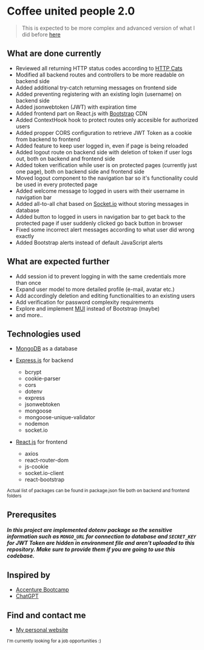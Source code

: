 # Coffee united people 2.0

> This is expected to be more complex and advanced version of what I did before [here](https://github.com/LaSTiqq/coffee-united-people)

## What are done currently

- Reviewed all returning HTTP status codes according to [HTTP Cats](https://http.cat/)
- Modified all backend routes and controllers to be more readable on backend side
- Added additional try-catch returning messages on frontend side
- Added preventing registering with an existing login (username) on backend side
- Added jsonwebtoken (JWT) with expiration time
- Added frontend part on React.js with [Bootstrap](https://getbootstrap.com/) CDN
- Added ContextHook hook to protect routes only accesible for authorized users
- Added propper CORS configuration to retrieve JWT Token as a cookie from backend to frontend
- Added feature to keep user logged in, even if page is being reloaded
- Added logout route on backend side with deletion of token if user logs out, both on backend and frontend side
- Added token verification while user is on protected pages (currently just one page), both on backend side and frontend side
- Moved logout component to the navigation bar so it's functionality could be used in every protected page
- Added welcome message to logged in users with their username in navigation bar
- Added all-to-all chat based on [Socket.io](https://socket.io/) without storing messages in database
- Added button to logged in users in navigation bar to get back to the protected page if user suddenly clicked go back button in browser
- Fixed some incorrect alert messages according to what user did wrong exactly
- Added Bootstrap alerts instead of default JavaScript alerts

## What are expected further

- Add session id to prevent logging in with the same credentials more than once
- Expand user model to more detailed profile (e-mail, avatar etc.)
- Add accordingly deletion and editing functionalities to an existing users
- Add verification for password complexity requirements
- Explore and implement [MUI](https://mui.com/) instead of Bootstrap (maybe)
- and more..

## Technologies used

- [MongoDB](https://www.mongodb.com/) as a database
- [Express.js](https://expressjs.com/) for backend

  - bcrypt
  - cookie-parser
  - cors
  - dotenv
  - express
  - jsonwebtoken
  - mongoose
  - mongoose-unique-validator
  - nodemon
  - socket.io

- [React.js](https://reactjs.org/) for frontend

  - axios
  - react-router-dom
  - js-cookie
  - socket.io-client
  - react-bootstrap

<sub>Actual list of packages can be found in package.json file both on backend and frontend folders</sub>

## Prerequsites

##### In this project are implemented dotenv package so the sensitive information such as `MONGO_URL` for connection to database and `SECRET_KEY` for JWT Token are hidden in environment file and aren't uploaded to this repository. Make sure to provide them if you are going to use this codebase.

## Inspired by

- [Accenture Bootcamp](https://bootcamp.lv/)
- [ChatGPT](https://chat.openai.com/chat)

## Find and contact me

- [My personal website](https://laurisstirna.eu.pythonanywhere.com/)

<sub>I'm currently looking for a job opportunities :)</sub>
